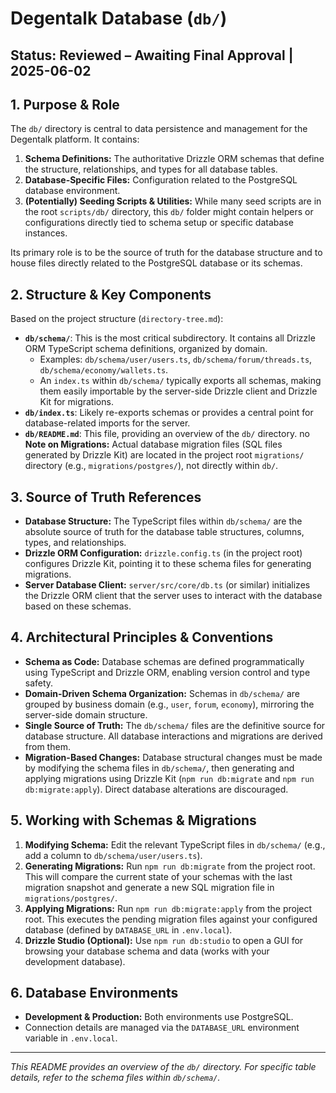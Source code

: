 # Degentalk Database (`db/`)

## Status: Reviewed – Awaiting Final Approval | 2025-06-02

## 1. Purpose & Role

The `db/` directory is central to data persistence and management for the Degentalk platform. It contains:

1.  **Schema Definitions:** The authoritative Drizzle ORM schemas that define the structure, relationships, and types for all database tables.
2.  **Database-Specific Files:** Configuration related to the PostgreSQL database environment.
3.  **(Potentially) Seeding Scripts & Utilities:** While many seed scripts are in the root `scripts/db/` directory, this `db/` folder might contain helpers or configurations directly tied to schema setup or specific database instances.

Its primary role is to be the source of truth for the database structure and to house files directly related to the PostgreSQL database or its schemas.

## 2. Structure & Key Components

Based on the project structure (`directory-tree.md`):

*   **`db/schema/`**: This is the most critical subdirectory. It contains all Drizzle ORM TypeScript schema definitions, organized by domain.
    *   Examples: `db/schema/user/users.ts`, `db/schema/forum/threads.ts`, `db/schema/economy/wallets.ts`.
    *   An `index.ts` within `db/schema/` typically exports all schemas, making them easily importable by the server-side Drizzle client and Drizzle Kit for migrations.
*   **`db/index.ts`**: Likely re-exports schemas or provides a central point for database-related imports for the server.
*   **`db/README.md`**: This file, providing an overview of the `db/` directory.
 no
**Note on Migrations:** Actual database migration files (SQL files generated by Drizzle Kit) are located in the project root `migrations/` directory (e.g., `migrations/postgres/`), not directly within `db/`.

## 3. Source of Truth References

*   **Database Structure:** The TypeScript files within `db/schema/` are the absolute source of truth for the database table structures, columns, types, and relationships.
*   **Drizzle ORM Configuration:** `drizzle.config.ts` (in the project root) configures Drizzle Kit, pointing it to these schema files for generating migrations.
*   **Server Database Client:** `server/src/core/db.ts` (or similar) initializes the Drizzle ORM client that the server uses to interact with the database based on these schemas.

## 4. Architectural Principles & Conventions

*   **Schema as Code:** Database schemas are defined programmatically using TypeScript and Drizzle ORM, enabling version control and type safety.
*   **Domain-Driven Schema Organization:** Schemas in `db/schema/` are grouped by business domain (e.g., `user`, `forum`, `economy`), mirroring the server-side domain structure.
*   **Single Source of Truth:** The `db/schema/` files are the definitive source for database structure. All database interactions and migrations are derived from them.
*   **Migration-Based Changes:** Database structural changes must be made by modifying the schema files in `db/schema/`, then generating and applying migrations using Drizzle Kit (`npm run db:migrate` and `npm run db:migrate:apply`). Direct database alterations are discouraged.

## 5. Working with Schemas & Migrations

1.  **Modifying Schema:** Edit the relevant TypeScript files in `db/schema/` (e.g., add a column to `db/schema/user/users.ts`).
2.  **Generating Migrations:** Run `npm run db:migrate` from the project root. This will compare the current state of your schemas with the last migration snapshot and generate a new SQL migration file in `migrations/postgres/`.
3.  **Applying Migrations:** Run `npm run db:migrate:apply` from the project root. This executes the pending migration files against your configured database (defined by `DATABASE_URL` in `.env.local`).
4.  **Drizzle Studio (Optional):** Use `npm run db:studio` to open a GUI for browsing your database schema and data (works with your development database).

## 6. Database Environments

*   **Development & Production:** Both environments use PostgreSQL.
*   Connection details are managed via the `DATABASE_URL` environment variable in `.env.local`.

---
*This README provides an overview of the `db/` directory. For specific table details, refer to the schema files within `db/schema/`.*
